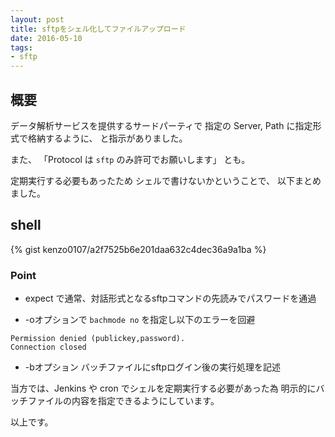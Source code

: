 ```yaml
---
layout: post
title: sftpをシェル化してファイルアップロード
date: 2016-05-10
tags:
- sftp
---
```


## 概要

データ解析サービスを提供するサードパーティで
指定の Server, Path に指定形式で格納するように、
と指示がありました。

また、
「Protocol は `sftp` のみ許可でお願いします」
とも。

定期実行する必要もあったため
シェルで書けないかということで、
以下まとめました。

## shell

{% gist kenzo0107/a2f7525b6e201daa632c4dec36a9a1ba %}


### Point

- expect で通常、対話形式となるsftpコマンドの先読みでパスワードを通過

- -oオプションで `bachmode no` を指定し以下のエラーを回避

```
Permission denied (publickey,password).
Connection closed
```

- -bオプション バッチファイルにsftpログイン後の実行処理を記述

当方では、Jenkins や cron でシェルを定期実行する必要があった為
明示的にバッチファイルの内容を指定できるようにしています。

以上です。
